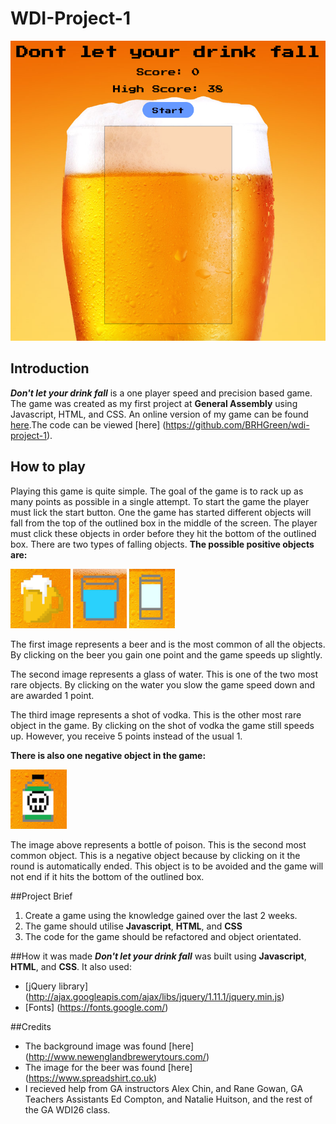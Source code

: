 # WDI-Project-1
![](images/gameScreen.png)

## Introduction
***Don't let your drink fall*** is a one player speed and precision based game. The game was created as my first project at **General Assembly** using Javascript, HTML, and CSS. An online version of my game can be found [here](https://rocky-wave-47242.herokuapp.com "Don't let your drink fall").The code can be viewed [here] (https://github.com/BRHGreen/wdi-project-1).
## How to play
Playing this game is quite simple. The goal of the game is to rack up as many points as possible in a single attempt. To start the game the player must lick the start button. One the game has started different objects will fall from the top of the outlined box in the middle of the screen. The player must click these objects in order before they hit the bottom of the outlined box. There are two types of falling objects. 
**The possible positive objects are:**

![](images/RMbeer.png) ![](images/RMwater.png) ![](images/RMshot.png)

The first image represents a beer and is the most common of all the objects. By clicking on the beer you gain one point and the game speeds up slightly.

The second image represents a glass of water. This is one of the two most rare objects. By clicking on the water you slow the game speed down and are awarded 1 point.

The third image represents a shot of vodka. This is the other most rare object in the game. By clicking on the shot of vodka the game still speeds up. However, you receive 5 points instead of the usual 1.

**There is also one negative object in the game:**

![](images/RMpoison.png)

The image above represents a bottle of poison. This is the second most common object. This is a negative object because by clicking on it the round is automatically ended. This object is to be avoided and the game will not end if it hits the bottom of the outlined box.

##Project Brief

1. Create a game using the knowledge gained over the last 2 weeks.
2. The game should utilise **Javascript**, **HTML**, and **CSS**
3. The code for the game should be refactored and object orientated.

##How it was made
***Don't let your drink fall*** was built using **Javascript**, **HTML**, and **CSS**. It also used:

- [jQuery library] (http://ajax.googleapis.com/ajax/libs/jquery/1.11.1/jquery.min.js)
- [Fonts] (https://fonts.google.com/)

##Credits

- The background image was found [here] (http://www.newenglandbrewerytours.com/)
- The image for the beer was found [here] (https://www.spreadshirt.co.uk)
- I recieved help from GA instructors Alex Chin, and Rane Gowan, GA Teachers Assistants Ed Compton, and Natalie Huitson, and the rest of the GA WDI26 class.
